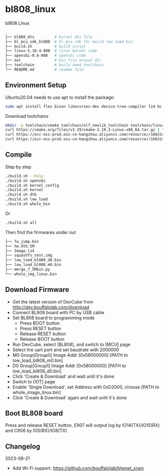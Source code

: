# bl808_linux

bl808 Linux

```bash
.
├── bl808_dts         # kernel dts file
├── bl_mcu_sdk_bl808  # bl_mcu_sdk for build low load bin
├── build.sh          # build script
├── linux-5.10.4-808  # linux kernel code
├── opensbi-0.6-808   # opensbi code
├── out               # bin file output dir
├── toolchain         # build need toolchain
└── README.md         # readme file
```

## Environment Setup

Ubuntu20.04 needs to use apt to install the package:

```bash
sudo apt install flex bison libncurses-dev device-tree-compiler lz4 bc
```

Download toolchains

```bash
mkdir -p toolchain/cmake toolchain/elf_newlib_toolchain toolchain/linux_toolchain
curl https://cmake.org/files/v3.19/cmake-3.19.3-Linux-x86_64.tar.gz | tar xz -C toolchain/cmake/ --strip-components=1
curl https://occ-oss-prod.oss-cn-hangzhou.aliyuncs.com/resource//1663142243961/Xuantie-900-gcc-elf-newlib-x86_64-V2.6.1-20220906.tar.gz | tar xz -C toolchain/elf_newlib_toolchain/ --strip-components=1
curl https://occ-oss-prod.oss-cn-hangzhou.aliyuncs.com/resource//1663142514282/Xuantie-900-gcc-linux-5.10.4-glibc-x86_64-V2.6.1-20220906.tar.gz | tar xz -C toolchain/linux_toolchain/ --strip-components=1
```

## Compile

Step by step

```bash
./build.sh --help
./build.sh opensbi
./build.sh kernel_config
./build.sh kernel
./build.sh dtb
./build.sh low_load
./build.sh whole_bin
```

Or

```bash
./build.sh all
```

Then find the firmwares under out

```bash
├── fw_jump.bin
├── hw.dtb.5M
├── Image.lz4
├── squashfs_test.img 
├── low_load_bl808_d0.bin 
├── low_load_bl808_m0.bin 
├── merge_7_5Mbin.py
└── whole_img_linux.bin
```

## Download Firmware

- Get the latest version of DevCube from http://dev.bouffalolab.com/download
- Connect BL808 board with PC by USB cable
- Set BL808 board to programming mode
    + Press BOOT button
    + Press RESET button
    + Release RESET button
    + Release BOOT button
- Run DevCube, select [BL808], and switch to [MCU] page
- Select the uart port and set baudrate with 2000000
- M0 Group[Group0] Image Addr [0x58000000] [PATH to low_load_bl808_m0.bin]
- D0 Group[Group1] Image Addr [0x58000000] [PATH to low_load_bl808_d0.bin]
- Click 'Create & Download' and wait until it's done
- Switch to [IOT] page
- Enable 'Single Download', set Address with 0xD2000, choose [PATH to whole_image_linux.bin]
- Click 'Create & Download' again and wait until it's done

## Boot BL808 board

Press and release RESET button, E907 will output log by IO14(TX)/IO15(RX) and C906 by IO5(RX)/IO8(TX)

## Changelog

2023-08-21
- Add Wi-Fi support. https://github.com/bouffalolab/blwnet_xram
